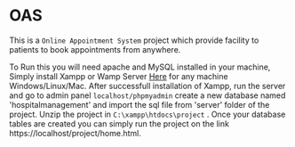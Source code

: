 # OAS
This is a `Online Appointment System` project which provide facility to patients to book appointments from anywhere.

To Run this you will need apache and MySQL installed in your machine, Simply install Xampp or Wamp Server <a href= "https://www.apachefriends.org/index.html" >Here</a> for any machine Windows/Linux/Mac. 
After successfull installation of Xampp, run the server and go to admin panel `localhost/phpmyadmin` create a new database named 'hospitalmanagement' and import the sql file from 'server' folder of the project.
Unzip the project in `C:\xampp\htdocs\project` .
Once your database tables are created you can simply run the project on the link https://localhost/project/home.html.
